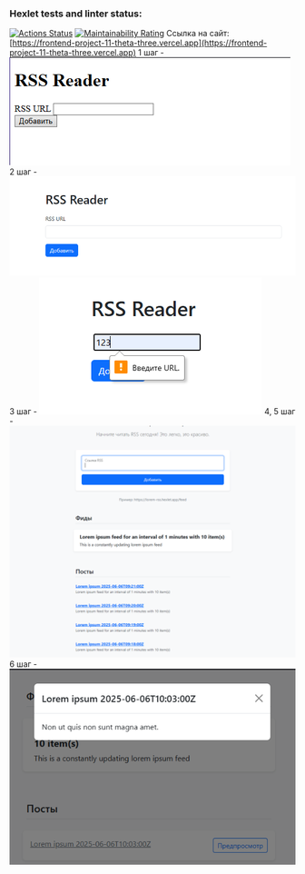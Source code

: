 ### Hexlet tests and linter status:
[![Actions Status](https://github.com/SandActor/frontend-project-11/actions/workflows/hexlet-check.yml/badge.svg)](https://github.com/SandActor/frontend-project-11/actions)
[![Maintainability Rating](https://sonarcloud.io/api/project_badges/measure?project=SandActor_frontend-project-11&metric=sqale_rating)](https://sonarcloud.io/summary/new_code?id=SandActor_frontend-project-11)
Ссылка на сайт: [https://frontend-project-11-theta-three.vercel.app](https://frontend-project-11-theta-three.vercel.app)
1 шаг - ![alt text](image.png)
2 шаг - ![alt text](image-1.png)
3 шаг - ![alt text](image-2.png)
4, 5 шаг - ![alt text](image-3.png)
6 шаг - ![alt text](image-4.png)
